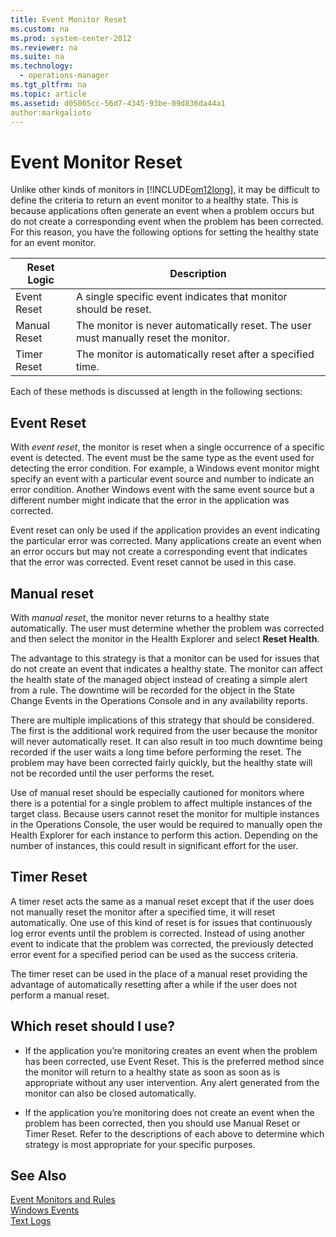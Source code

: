 ```yaml
---
title: Event Monitor Reset
ms.custom: na
ms.prod: system-center-2012
ms.reviewer: na
ms.suite: na
ms.technology: 
  - operations-manager
ms.tgt_pltfrm: na
ms.topic: article
ms.assetid: d05005cc-56d7-4345-93be-09d836da44a1
author:markgalioto
---
```

# Event Monitor Reset
Unlike other kinds of monitors in [!INCLUDE[om12long](../../om/manage/includes/om12long_md.md)], it may be difficult to define the criteria to return an event monitor to a healthy state. This is because applications often generate an event when a problem occurs but do not create a corresponding event when the problem has been corrected. For this reason, you have the following options for setting the healthy state for an event monitor.  
  
|Reset Logic|Description|  
|---------------|---------------|  
|Event Reset|A single specific event indicates that monitor should be reset.|  
|Manual Reset|The monitor is never automatically reset. The user must manually reset the monitor.|  
|Timer Reset|The monitor is automatically reset after a specified time.|  
  
Each of these methods is discussed at length in the following sections:  
  
## Event Reset  
With *event reset*, the monitor is reset when a single occurrence of a specific event is detected. The event must be the same type as the event used for detecting the error condition. For example, a Windows event monitor might specify an event with a particular event source and number to indicate an error condition. Another Windows event with the same event source but a different number might indicate that the error in the application was corrected.  
  
Event reset can only be used if the application provides an event indicating the particular error was corrected. Many applications create an event when an error occurs but may not create a corresponding event that indicates that the error was corrected. Event reset cannot be used in this case.  
  
## Manual reset  
With *manual reset*, the monitor never returns to a healthy state automatically. The user must determine whether the problem was corrected and then select the monitor in the Health Explorer and select **Reset Health**.  
  
The advantage to this strategy is that a monitor can be used for issues that do not create an event that indicates a healthy state. The monitor can affect the health state of the managed object instead of creating a simple alert from a rule. The downtime will be recorded for the object in the State Change Events in the Operations Console and in any availability reports.  
  
There are multiple implications of this strategy that should be considered. The first is the additional work required from the user because the monitor will never automatically reset. It can also result in too much downtime being recorded if the user waits a long time before performing the reset. The problem may have been corrected fairly quickly, but the healthy state will not be recorded until the user performs the reset.  
  
Use of manual reset should be especially cautioned for monitors where there is a potential for a single problem to affect multiple instances of the target class. Because users cannot reset the monitor for multiple instances in the Operations Console, the user would be required to manually open the Health Explorer for each instance to perform this action. Depending on the number of instances, this could result in significant effort for the user.  
  
## Timer Reset  
A timer reset acts the same as a manual reset except that if the user does not manually reset the monitor after a specified time, it will reset automatically. One use of this kind of reset is for issues that continuously log error events until the problem is corrected. Instead of using another event to indicate that the problem was corrected, the previously detected error event for a specified period can be used as the success criteria.  
  
The timer reset can be used in the place of a manual reset providing the advantage of automatically resetting after a while if the user does not perform a manual reset.  
  
## Which reset should I use?  
  
-   If the application you’re monitoring creates an event when the problem has been corrected, use Event Reset. This is the preferred method since the monitor will return to a healthy state as soon as soon as is appropriate without any user intervention. Any alert generated from the monitor can also be closed automatically.  
  
-   If the application you’re monitoring does not create an event when the problem has been corrected, then you should use Manual Reset or Timer Reset. Refer to the descriptions of each above to determine which strategy is most appropriate for your specific purposes.  
  
## See Also  
[Event Monitors and Rules](../../om/manage/Event-Monitors-and-Rules.md)  
[Windows Events](../../om/manage/Windows-Events.md)  
[Text Logs](../../om/manage/Text-Logs.md)  
  
